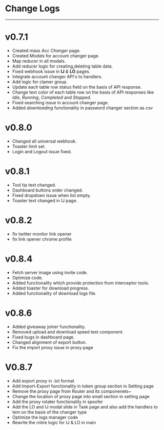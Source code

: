 # Change Logs

---

# v0.7.1

- Created mass _Acc Changer_ page.
- Created _Modals_ for account changer page.
- Map reducer in all modals.
- Add reducer logic for creating,deleting table data.
- Fixed webhook issue in **IJ** _&_ **LO** pages.
- Integrate account changer API's to handlers.
- Add logic for clamer group.
- Update each table row status field on the basis of API response.
- Change text color of each table row on the basis of API responses like _Idle_, _Running_, _Completed_ and _Stopped_.
- Fixed searching issue in account changer page.
- Added _downloading_ functionality in password changer section as _csv_

# v0.8.0

- Changed all universal webhook.
- Toaster limit set.
- Login and Logout issue fixed.

# v0.8.1

- Tool tip text changed.
- Dashboard buttons order changed.
- Fixed dropdown issue when list empty.
- Toaster text changed in IJ page.

# v0.8.2

- fix twitter monitor link opener
- fix link opener chrome profile

# v0.8.4

- Fetch server image using invite code.
- Optimize code.
- Added functionality which provide protection from interceptor tools.
- Added toaster for download progress.
- Added functionality of download logs file.

# v0.8.6

- Added giveaway joiner functionality.
- Removed upload and download speed test component.
- Fixed bugs in dashboard page.
- Changed alignment of export button.
- Fix the import proxy issue in proxy page


# V0.8.7


- Add export proxy in .txt format
- Add Import-Export functionality in token group section in Setting page
- Remove the proxy page from Router and its componenets~
- Change the location of proxy page into small section in setting page
- Add the proxy rotater functionality in spoofer
- Add the LO and IJ modal slide in Task page and also add the handlers to tem on the basis of the changer type
- Optimize the logs manager code
- Rewrite the rntire logic for IJ & LO in main
